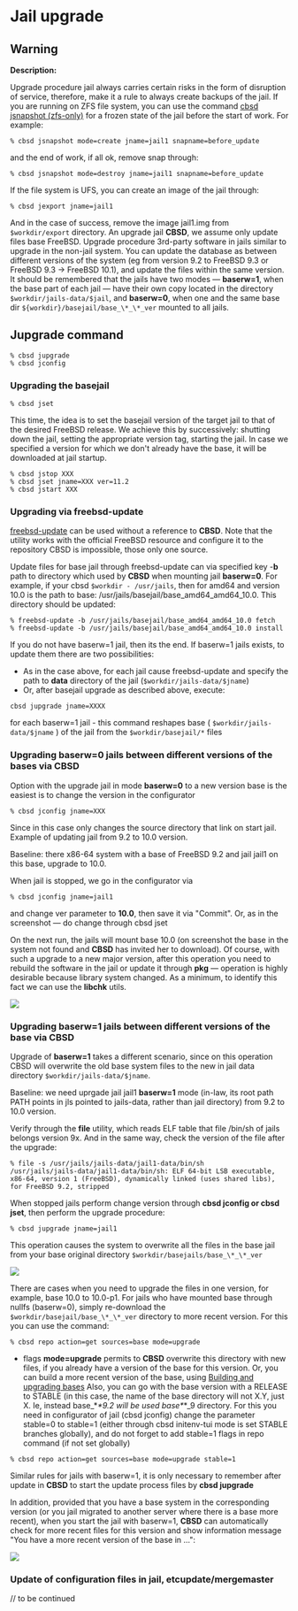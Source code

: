 
# Jail upgrade
## Warning

**Description:**

Upgrade procedure jail always carries certain risks in the form of disruption of service, therefore, make it a rule to always create backups of the jail. If you are running on ZFS file system, you can use the command [cbsd jsnapshot (zfs-only)](jail-snapshot(zfs-only)) for a frozen state of the jail before the start of work. For example:

```
% cbsd jsnapshot mode=create jname=jail1 snapname=before_update
```
and the end of work, if all ok, remove snap through:

```
% cbsd jsnapshot mode=destroy jname=jail1 snapname=before_update
```
If the file system is UFS, you can create an image of the jail through:

```
% cbsd jexport jname=jail1
```
And in the case of success, remove the image jail1.img from `$workdir/export` directory. An upgrade jail **CBSD**, we assume only update files base FreeBSD. Upgrade procedure 3rd-party software in jails similar to upgrade in the non-jail system. You can update the database as between different versions of the system (eg from version 9.2 to FreeBSD 9.3 or FreeBSD 9.3 -> FreeBSD 10.1), and update the files within the same version. It should be remembered that the jails have two modes — **baserw=1**, when the base part of each jail — have their own copy located in the directory `$workdir/jails-data/$jail`, and **baserw=0**, when one and the same base dir `${workdir}/basejail/base_\*_\*_ver` mounted to all jails.

## Jupgrade command

```
% cbsd jupgrade
% cbsd jconfig
```

### Upgrading the basejail

```
% cbsd jset
```

This time, the idea is to set the basejail version of the target jail to that of the desired FreeBSD release. We achieve this by successively: shutting down the jail, setting the appropriate version tag, starting the jail. In case we specified a version for which we don't already have the base, it will be downloaded at jail startup.

```
% cbsd jstop XXX
% cbsd jset jname=XXX ver=11.2
% cbsd jstart XXX
```
### Upgrading via freebsd-update

[freebsd-update](http://man.freebsd.org/freebsd-update/8) can be used without a reference to **CBSD**. Note that the utility works with the official FreeBSD resource and configure it to the repository CBSD is impossible, those only one source.

Update files for base jail through freebsd-update can via specified key -**b** path to directory which used by **CBSD** when mounting jail **baserw=0**. For example, if your cbsd `$workdir - /usr/jails`, then for amd64 and version 10.0 is the path to base: /usr/jails/basejail/base_amd64_amd64_10.0. This directory should be updated:

```
% freebsd-update -b /usr/jails/basejail/base_amd64_amd64_10.0 fetch
% freebsd-update -b /usr/jails/basejail/base_amd64_amd64_10.0 install
```

If you do not have baserw=1 jail, then its the end. If baserw=1 jails exists, to update them there are two possibilities:

*  As in the case above, for each jail cause freebsd-update and specify the path to **data** directory of the jail (`$workdir/jails-data/$jname`)
*  Or, after basejail upgrade as described above, execute:

```
cbsd jupgrade jname=XXXX
```
 for each baserw=1 jail - this command reshapes base ( `$workdir/jails-data/$jname` ) of the jail from the `$workdir/basejail/*` files

### Upgrading baserw=0 jails between different versions of the bases via CBSD

Option with the upgrade jail in mode **baserw=0** to a new version base is the easiest is to change the version in the configurator

```
% cbsd jconfig jname=XXX
```
Since in this case only changes the source directory that link on start jail. Example of updating jail from 9.2 to 10.0 version.

Baseline: there x86-64 system with a base of FreeBSD 9.2 and jail jail1 on this base, upgrade to 10.0.

When jail is stopped, we go in the configurator via


```
% cbsd jconfig jname=jail1
```

and change ver parameter to **10.0**, then save it via "Commit". Or, as in the screenshot — do change through cbsd jset

On the next run, the jails will mount base 10.0 (on screenshot the base in the system not found and **CBSD** has invited her to download). Of course, with such a upgrade to a new major version, after this operation you need to rebuild the software in the jail or update it through **pkg** — operation is highly desirable because library system changed. As a minimum, to identify this fact we can use the **libchk** utils.

![](/img/jupgrade1.png)

### Upgrading baserw=1 jails between different versions of the base via CBSD

Upgrade of **baserw=1** takes a different scenario, since on this operation CBSD will overwrite the old base system files to the new in jail data directory `$workdir/jails-data/$jname`.

Baseline: we need uprgade jail jail1 **baserw=1** mode (in-law, its root path PATH points in jls pointed to jails-data, rather than jail directory) from 9.2 to 10.0 version.

Verify through the **file** utility, which reads ELF table that file /bin/sh of jails belongs version 9x. And in the same way, check the version of the file after the upgrade:

```
% file -s /usr/jails/jails-data/jail1-data/bin/sh
/usr/jails/jails-data/jail1-data/bin/sh: ELF 64-bit LSB executable, x86-64, version 1 (FreeBSD), dynamically linked (uses shared libs), for FreeBSD 9.2, stripped
```

When stopped jails perform change version through **cbsd jconfig or cbsd jset**, then perform the upgrade procedure:

```
% cbsd jupgrade jname=jail1
```
This operation causes the system to overwrite all the files in the base jail from your base original directory `$workdir/basejails/base_\*_\*_ver`

![](/img/jupgrade2.png)


There are cases when you need to upgrade the files in one version, for example, base 10.0 to 10.0-p1. For jails who have mounted base through nullfs (baserw=0), simply re-download the `$workdir/basejail/base_\*_\*_ver` directory to more recent version. For this you can use the command:

```
% cbsd repo action=get sources=base mode=upgrade
```

- flags **mode=upgrade** permits to **CBSD** overwrite this directory with new files, if you already have a version of the base for this version. Or, you can build a more recent version of the base, using [Building and upgrading bases](/docs/building-upgrading-bases.md) Also, you can go with the base version with a RELEASE to STABLE (in this case, the name of the base directory will not X.Y, just X. Ie, instead base_\*_\*_9.2 will be used base_\*_\*_9 directory. For this you need in configurator of jail (cbsd jconfig) change the parameter stable=0 to stable=1 (either through cbsd initenv-tui mode is set STABLE branches globally), and do not forget to add stable=1 flags in repo command (if not set globally)

```
% cbsd repo action=get sources=base mode=upgrade stable=1
```
Similar rules for jails with baserw=1, it is only necessary to remember after update in **CBSD** to start the update process files by **cbsd jupgrade**

In addition, provided that you have a base system in the corresponding version (or you jail migrated to another server where there is a base more recent), when you start the jail with baserw=1, **CBSD** can automatically check for more recent files for this version and show information message "You have a more recent version of the base in ...":

![](/img/jupgrade3.png)

### Update of configuration files in jail, etcupdate/mergemaster


// to be continued

